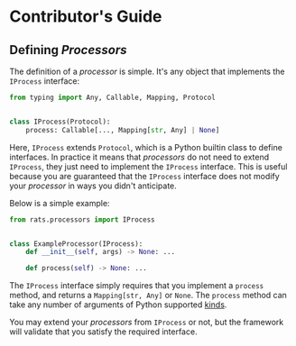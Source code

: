 # Contributor's Guide

## Defining *Processors*

The definition of a *processor* is simple.
It's any object that implements the `IProcess` interface:

```python
from typing import Any, Callable, Mapping, Protocol


class IProcess(Protocol):
    process: Callable[..., Mapping[str, Any] | None]
```

Here, `IProcess` extends `Protocol`, which is a Python builtin class to define interfaces.
In practice it means that *processors* do not need to extend `IProcess`, they just need to
implement the `IProcess` interface.
This is useful because you are guaranteed that the `IProcess` interface does not modify your
*processor* in ways you didn't anticipate.

Below is a simple example:

```python
from rats.processors import IProcess


class ExampleProcessor(IProcess):
    def __init__(self, args) -> None: ...

    def process(self) -> None: ...
```

The `IProcess` interface simply requires that you implement a `process` method, and returns a
`Mapping[str, Any]` or `None`.
The `process` method can take any number of arguments of Python supported
[kinds](https://docs.python.org/3/library/inspect.html#inspect.Parameter.kind).

You may extend your *processors* from `IProcess` or not, but the framework will validate that you
satisfy the required interface.
